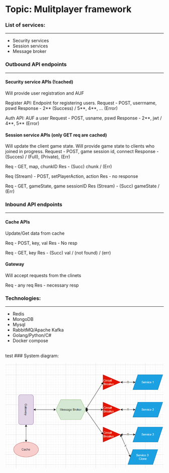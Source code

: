# Topic: Mulitplayer framework 
### List of services:
<hr>
<ul>
<li>Security services</li>
<li>Session services</li>
<li>Message broker</li>
</ul>
<h3> Outbound API endpoints</h3>
<hr>
<h4> Security service APIs (!cached)</h4>
Will provide user registration and AUF

  Register API:
  Endpoint for registering users.
  Request - POST, userrname, pswd
  Response - 2** (Success) / 5**, 4**, ... (Error) 
  
  Auth API:
  AUF a user
  Request - POST, usname, pswd
  Response - 2**, jwt / 4**, 5** (Error)
<h4> Session service APIs (only GET req are cached)</h4>
Will update the client game state. Will provide game state to clients who joined in progress.
  Request - POST, game session id, connect
  Response - (Succes) / (Full), (Private), (Err)
  
  Req - GET, map, chunkID
  Res - (Succ) chunk / (Err)
  
  Req (Stream) - POST, setPlayerAction, action
  Res - no response
  
  Req - GET, gameState, game sessionID
  Res (Stream) - (Succ) gameState / (Err)
<h3> Inbound API endpoints </h3>
<hr>
<h4> Cache APIs</h4>
Update/Get data from cache

Req - POST, key, val
Res - No resp

Req - GET, key
Res - (Succ) val / (not found) / (err)
<h4> Gateway</h4>
Will accept requests from the clinets 

Req - any req
Res - necessary resp

<h3> Technologies:</h3>
<hr>
<ul>
<li>Redis</li>
<li>MongoDB</li>
<li>Mysql</li>
<li>RabbitMQ/Apache Kafka</li>
<li>Golang/Python/C#</li>
<li>Docker compose</li>
</ul><br>
test
### System diagram: <br>

![Output](https://github.com/Misanea777/PAD_LAB/blob/main/docs/imgs/arch.png)

<br>

